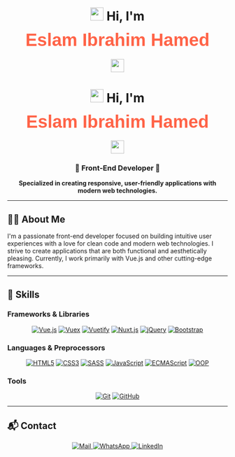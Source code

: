 <h1 align="center">
  <img src="https://media.giphy.com/media/hvRJCLFzcasrR4ia7z/giphy.gif" width="30"> 
  Hi, I'm 
  <svg xmlns="http://www.w3.org/2000/svg" viewBox="0 0 500 80">
    <text x="50%" y="50%" dominant-baseline="middle" text-anchor="middle" fill="#FF6347" font-size="40" font-family="Arial">Eslam Ibrahim Hamed</text>
    <animate attributeName="fill" values="#FF6347;#34D399;#FFD700;#4FC08D;#FF6347" dur="5s" repeatCount="indefinite" />
  </svg>
  <img src="https://media.giphy.com/media/hvRJCLFzcasrR4ia7z/giphy.gif" width="30">
</h1>

<h1 align="center">
  <img src="https://media.giphy.com/media/hvRJCLFzcasrR4ia7z/giphy.gif" width="30"> 
  Hi, I'm 
  <svg width="500" height="80" xmlns="http://www.w3.org/2000/svg">
    <text x="50%" y="50%" dominant-baseline="middle" text-anchor="middle" fill="#FF6347" font-size="40" font-family="Arial">
      Eslam Ibrahim Hamed
    </text>
  </svg>
  <img src="https://media.giphy.com/media/hvRJCLFzcasrR4ia7z/giphy.gif" width="30">
</h1>



<h3 align="center">🚀 Front-End Developer 🚀</h3>

<p align="center">
  <strong>Specialized in creating responsive, user-friendly applications with modern web technologies.</strong>
</p>

---

## 👨‍💻 About Me

I'm a passionate front-end developer focused on building intuitive user experiences with a love for clean code and modern web technologies. I strive to create applications that are both functional and aesthetically pleasing. Currently, I work primarily with Vue.js and other cutting-edge frameworks.

---

## 🚀 Skills

### Frameworks & Libraries
<div align="center">
  <a href="https://vuejs.org/" target="_blank"><img src="https://img.shields.io/badge/Vue.js-35495E?logo=vue.js&logoColor=4FC08D" alt="Vue.js" /></a>
  <a href="https://vuex.vuejs.org/" target="_blank"><img src="https://img.shields.io/badge/Vuex-33475E?logo=vue.js&logoColor=4FC08D" alt="Vuex" /></a>
  <a href="https://vuetifyjs.com/" target="_blank"><img src="https://img.shields.io/badge/Vuetify-1867C0?logo=vuetify&logoColor=white" alt="Vuetify" /></a>
  <a href="https://nuxtjs.org/" target="_blank"><img src="https://img.shields.io/badge/Nuxt.js-00C58E?logo=nuxt.js&logoColor=white" alt="Nuxt.js" /></a>
  <a href="https://jquery.com/" target="_blank"><img src="https://img.shields.io/badge/jQuery-0769AD?logo=jquery&logoColor=white" alt="jQuery" /></a>
  <a href="https://getbootstrap.com/" target="_blank"><img src="https://img.shields.io/badge/Bootstrap-563D7C?logo=bootstrap&logoColor=white" alt="Bootstrap" /></a>
</div>

### Languages & Preprocessors
<div align="center">
  <a href="https://developer.mozilla.org/en-US/docs/Web/Guide/HTML/HTML5" target="_blank"><img src="https://img.shields.io/badge/HTML5-E34F26?logo=html5&logoColor=white" alt="HTML5" /></a>
  <a href="https://developer.mozilla.org/en-US/docs/Web/CSS" target="_blank"><img src="https://img.shields.io/badge/CSS3-1572B6?logo=css3&logoColor=white" alt="CSS3" /></a>
  <a href="https://sass-lang.com/" target="_blank"><img src="https://img.shields.io/badge/SASS-CC6699?logo=sass&logoColor=white" alt="SASS" /></a>
  <a href="https://developer.mozilla.org/en-US/docs/Web/JavaScript" target="_blank"><img src="https://img.shields.io/badge/JavaScript-F7DF1E?logo=javascript&logoColor=black" alt="JavaScript" /></a>
  <a href="https://ecma-international.org/publications-and-standards/standards/ecma-262/" target="_blank"><img src="https://img.shields.io/badge/ECMAScript-6?logo=javascript&logoColor=F7DF1E" alt="ECMAScript" /></a>
  <a href="https://developer.mozilla.org/en-US/docs/Learn/JavaScript/Objects/Object-oriented_programming" target="_blank"><img src="https://img.shields.io/badge/OOP-Concepts-orange" alt="OOP" /></a>
</div>

### Tools
<div align="center">
  <a href="https://git-scm.com/" target="_blank"><img src="https://img.shields.io/badge/Git-F05032?logo=git&logoColor=white" alt="Git" /></a>
  <a href="https://github.com/" target="_blank"><img src="https://img.shields.io/badge/GitHub-181717?logo=github&logoColor=white" alt="GitHub" /></a>
</div>

---

## 📬 Contact

<div align="center">
  <a href="mailto:eslamibrahimhamed@gmail.com">
    <img src="https://img.shields.io/badge/Mail-eslamibrahimhamed%40gmail.com-red?logo=gmail&logoColor=white" alt="Mail" />
  </a>
  <a href="https://wa.me/201140007055">
    <img src="https://img.shields.io/badge/WhatsApp-01140007055-green?logo=whatsapp&logoColor=white" alt="WhatsApp" />
  </a>
  <a href="https://www.linkedin.com/in/eslam-hamed-a30520229/">
    <img src="https://img.shields.io/badge/LinkedIn-Connect-blue?logo=linkedin&logoColor=white" alt="LinkedIn" />
  </a>
</div>
